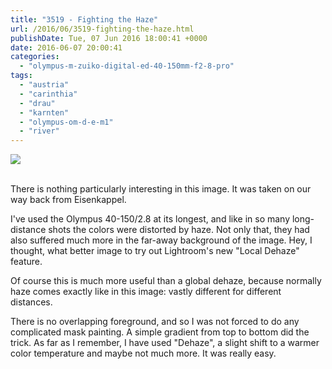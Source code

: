 ```yaml
---
title: "3519 - Fighting the Haze"
url: /2016/06/3519-fighting-the-haze.html
publishDate: Tue, 07 Jun 2016 18:00:41 +0000
date: 2016-06-07 20:00:41
categories: 
  - "olympus-m-zuiko-digital-ed-40-150mm-f2-8-pro"
tags: 
  - "austria"
  - "carinthia"
  - "drau"
  - "karnten"
  - "olympus-om-d-e-m1"
  - "river"
---
```

<div class="container">
<div class="center"><a target="_blank" href="https://d25zfm9zpd7gm5.cloudfront.net/1200x1200/2016/20160319_142125_lr.jpg"><img class="webfeedsFeaturedVisual" src="https://d25zfm9zpd7gm5.cloudfront.net/0600x0600/2016/20160319_142125_lr.jpg" /></a></div>
</div>
<br />

There is nothing particularly interesting in this image. It was taken on our way back from Eisenkappel. 

I've used the Olympus 40-150/2.8 at its longest, and like in so many long-distance shots the colors were distorted by haze. Not only that, they had also suffered much more in the far-away background of the image. Hey, I thought, what better image to try out Lightroom's new "Local Dehaze" feature. 

Of course this is much more useful than a global dehaze, because normally haze comes exactly like in this image: vastly different for different distances.

There is no overlapping foreground, and so I was not forced to do any complicated mask painting. A simple gradient from top to bottom did the trick. As far as I remember, I have used "Dehaze", a slight shift to a warmer color temperature and maybe not much more. It was really easy.
